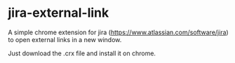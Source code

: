 # jira-external-link
A simple chrome extension for  jira (https://www.atlassian.com/software/jira) to open external links in a new window.

Just download the .crx file and install it on chrome.
